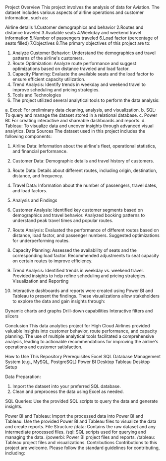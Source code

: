 Project Overview
This project involves the analysis of data for Aviation. The dataset includes various aspects of airline operations and customer information, such as:

Airline details
1.Customer demographics and behavior
2.Routes and distance traveled
3.Available seats
4.Weekday and weekend travel information
5.Number of passengers traveled
6.Load factor (percentage of seats filled)
7.Objectives
8.The primary objectives of this project are to:

1. Analyze Customer Behavior: Understand the demographics and travel patterns of the airline's customers.
2. Route Optimization: Analyze route performance and suggest optimizations based on distance traveled and load factor.
3. Capacity Planning: Evaluate the available seats and the load factor to ensure efficient capacity utilization.
4. Trend Analysis: Identify trends in weekday and weekend travel to improve scheduling and pricing strategies.
5. Tools and Technologies
6. The project utilized several analytical tools to perform the data analysis:

a. Excel: For preliminary data cleaning, analysis, and visualization.
b. SQL: To query and manage the dataset stored in a relational database.
c. Power BI: For creating interactive and shareable dashboards and reports.
d. Tableau: To visualize data and uncover insights through advanced visual analytics.
   Data Sources
The dataset used in this project includes the following components:

1. Airline Data: Information about the airline's fleet, operational statistics, and financial performance.
2. Customer Data: Demographic details and travel history of customers.
3. Route Data: Details about different routes, including origin, destination, distance, and frequency.
4. Travel Data: Information about the number of passengers, travel dates, and load factors.
5. Analysis and Findings

1. Customer Analysis:
   Identified key customer segments based on demographics and travel behavior.
   Analyzed booking patterns to understand peak travel times and popular routes.

2. Route Analysis:
   Evaluated the performance of different routes based on distance, load factor, and passenger numbers.
   Suggested optimizations for underperforming routes.
   
3. Capacity Planning:
   Assessed the availability of seats and the corresponding load factor.
   Recommended adjustments to seat capacity on certain routes to improve efficiency.

4. Trend Analysis:
   Identified trends in weekday vs. weekend travel.
   Provided insights to help refine scheduling and pricing strategies.
   Visualization and Reporting

5. Interactive dashboards and reports were created using Power BI and Tableau to present the findings. These visualizations allow stakeholders to explore the data and        gain insights through:

Dynamic charts and graphs
Drill-down capabilities
Interactive filters and slicers

Conclusion
This data analytics project for High Cloud Airlines provided valuable insights into customer behavior, route performance, and capacity planning. The use of multiple analytical tools facilitated a comprehensive analysis, leading to actionable recommendations for improving the airline's operations and customer satisfaction.

How to Use This Repository
Prerequisites
Excel
SQL Database Management System (e.g., MySQL, PostgreSQL)
Power BI Desktop
Tableau Desktop
Setup

Data Preparation:
1. Import the dataset into your preferred SQL database.
2. Clean and preprocess the data using Excel as needed.

SQL Queries:
Use the provided SQL scripts to query the data and generate insights.

Power BI and Tableau:
Import the processed data into Power BI and Tableau.
Use the provided Power BI and Tableau files to visualize the data and create reports.
File Structure
/data: Contains the raw dataset and any intermediate processed files.
/sql: SQL scripts used for querying and managing the data.
/powerbi: Power BI project files and reports.
/tableau: Tableau project files and visualizations.
Contributions
Contributions to this project are welcome. Please follow the standard guidelines for contributing, including:
